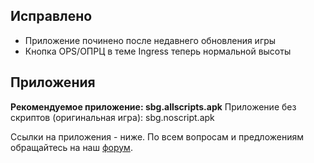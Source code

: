 ## Исправлено

- Приложение починено после недавнего обновления игры
- Кнопка OPS/ОПРЦ в теме Ingress теперь нормальной высоты

## Приложения

**Рекомендуемое приложение: __sbg.allscripts.apk__**
Приложение без скриптов (оригинальная игра): sbg.noscript.apk

Ссылки на приложения - ниже.
По всем вопросам и предложениям обращайтесь на наш [форум](https://t.me/sbg_forum/36282).
